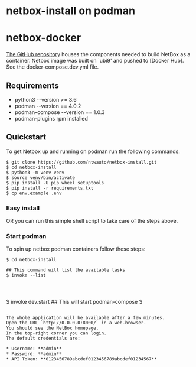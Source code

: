 # netbox-install on podman

# netbox-docker

[The GitHub repository](netbox-install-github) houses the components needed to build NetBox as a container.
Netbox image was built on `ubi9' and pushed to [Docker Hub]. See the docker-compose.dev.yml file.

## Requirements
- python3 --version >= 3.6
- podman --version == 4.0.2
- podman-compose --version == 1.0.3 
- podman-plugins rpm installed

## Quickstart

To get Netbox up and running on podman run the following commands.

```console
$ git clone https://github.com/ntwauto/netbox-install.git
$ cd netbox-install
$ python3 -m venv venv
$ source venv/bin/activate
$ pip install -U pip wheel setuptools
$ pip install -r requirements.txt
$ cp env.example .env
```

### Easy install

 OR you can run this simple shell script to take care of the steps above.
 
### Start podman

To spin up netbox podman containers follow these steps:

```console
$ cd netbox-install
```
```console
## This command will list the available tasks
$ invoke --list 
```
```bash

```
```console
```
```console
```
$ invoke dev.start ## This will start podman-compose
$
```

The whole application will be available after a few minutes.
Open the URL `http://0.0.0.0:8000/` in a web-browser.
You should see the NetBox homepage.
In the top-right corner you can login.
The default credentials are:

* Username: **admin**
* Password: **admin**
* API Token: **0123456789abcdef0123456789abcdef01234567**
